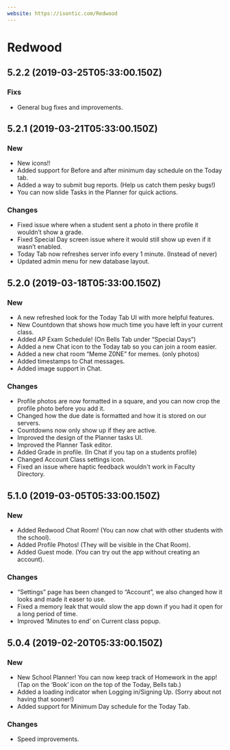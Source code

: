 ```yaml
---
website: https://isontic.com/Redwood
---
```


# Redwood

## 5.2.2 (2019-03-25T05:33:00.150Z)

### Fixs

- General bug fixes and improvements.

## 5.2.1 (2019-03-21T05:33:00.150Z)

### New

- New icons!!
- Added support for Before and after minimum day schedule on the Today tab.
- Added a way to submit bug reports. (Help us catch them pesky bugs!)
- You can now slide Tasks in the Planner for quick actions.

### Changes

- Fixed issue where when a student sent a photo in there profile it wouldn’t show a grade.
- Fixed Special Day screen issue where it would still show up even if it wasn’t enabled.
- Today Tab now refreshes server info every 1 minute. (Instead of never)
- Updated admin menu for new database layout.

## 5.2.0 (2019-03-18T05:33:00.150Z)

### New
- A new refreshed look for the Today Tab UI with more helpful features.
- New Countdown that shows how much time you have left in your current class.
- Added AP Exam Schedule! (On Bells Tab under “Special Days”)
- Added a new Chat icon to the Today tab so you can join a room easier.
- Added a new chat room “Meme Z0NE” for memes. (only photos)
- Added timestamps to Chat messages.
- Added image support in Chat.
### Changes
- Profile photos are now formatted in a square, and you can now crop the profile photo before you add it.
- Changed how the due date is formatted and how it is stored on our servers.
- Countdowns now only show up if they are active. 
- Improved the design of the Planner tasks UI.
- Improved the Planner Task editor.
- Added Grade in profile. (In Chat if you tap on a students profile)
- Changed Account Class settings icon.
- Fixed an issue where haptic feedback wouldn't work in Faculty Directory.

## 5.1.0 (2019-03-05T05:33:00.150Z)

### New
- Added Redwood Chat Room! (You can now chat with other students with the school). 
- Added Profile Photos! (They will be visible in the Chat Room).
- Added Guest mode. (You can try out the app without creating an account). 

### Changes
- “Settings” page has been changed to “Account”, we also changed how it looks and made it easer to use.
- Fixed a memory leak that would slow the app down if you had it open for a long period of time.
- Improved ‘Minutes to end’ on Current class popup.

## 5.0.4 (2019-02-20T05:33:00.150Z)

### New
- New School Planner! You can now keep track of Homework in the app! (Tap on the ‘Book’ icon on the top of the Today, Bells tab.)
- Added a loading indicator when Logging in/Signing Up. (Sorry about not having that sooner!)
- Added support for Minimum Day schedule for the Today Tab.

### Changes
- Speed improvements.
